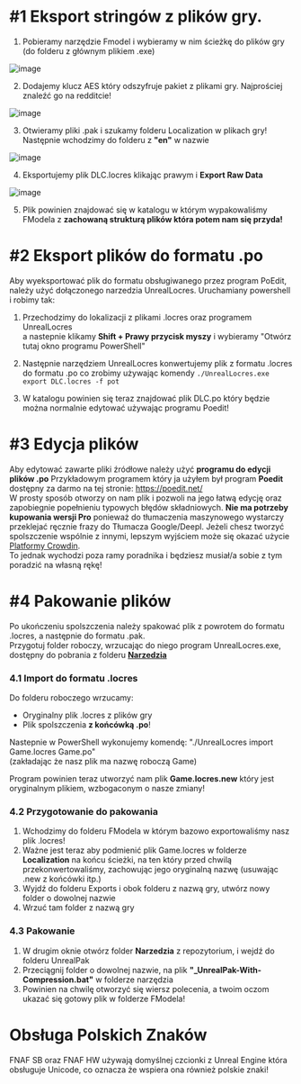 # #1 Eksport stringów z plików gry.

1. Pobieramy narzędzie Fmodel i wybieramy w nim ścieżkę do plików gry (do folderu z głównym plikiem .exe)

![image](https://github.com/Shieldowskyy/spolszczenie-fnaf-sb/assets/32707076/27642dfb-7230-47c4-8d94-31c1f46945d1)

2. Dodajemy klucz AES który odszyfruje pakiet z plikami gry. Najprościej znaleźć go na redditcie!

![image](https://github.com/Shieldowskyy/spolszczenie-fnaf-sb/assets/32707076/d308401a-b7f7-4ee7-b533-f5421b0e58e1)

3. Otwieramy pliki .pak i szukamy folderu Localization w plikach gry! Następnie wchodzimy do folderu z **"en"** w nazwie

![image](https://github.com/Shieldowskyy/spolszczenie-fnaf-sb/assets/32707076/099c1c20-9116-4ec2-80b4-a871f697c92d)

4. Eksportujemy plik DLC.locres klikając prawym i **Export Raw Data**

![image](https://github.com/Shieldowskyy/spolszczenie-fnaf-sb/assets/32707076/f76b6c7b-6e8e-44b7-b1df-3d1ec890bbb3)

5. Plik powinien znajdować się w katalogu w którym wypakowaliśmy FModela z **zachowaną strukturą plików która potem nam się przyda!**

# #2 Eksport plików do formatu .po
Aby wyeksportować plik do formatu obsługiwanego przez program PoEdit, należy użyć dołączonego narzedzia UnrealLocres. Uruchamiany powershell i robimy tak:

1. Przechodzimy do lokalizacji z plikami .locres oraz programem UnrealLocres\
 a nastepnie klikamy **Shift + Prawy przycisk myszy** i wybieramy "Otwórz tutaj okno programu PowerShell"

2. Następnie narzędziem UnrealLocres konwertujemy plik z formatu .locres do formatu .po co zrobimy używając komendy ```./UnrealLocres.exe export DLC.locres -f pot```

3. W katalogu powinien się teraz znajdować plik DLC.po który będzie można normalnie edytować używając programu Poedit!

# #3 Edycja plików
Aby edytować zawarte pliki źródłowe należy użyć **programu do edycji plików .po**
Przykładowym programem który ja użyłem był program **Poedit** dostępny za darmo na tej stronie: https://poedit.net/
<br />W prosty sposób otworzy on nam plik i pozwoli na jego łatwą edycję oraz zapobiegnie popełnieniu typowych błędów składniowych.
**Nie ma potrzeby kupowania wersji Pro** ponieważ do tłumaczenia maszynowego wystarczy przeklejać ręcznie frazy do Tłumacza Google/Deepl.
Jeżeli chesz tworzyć spolszczenie wspólnie z innymi, lepszym wyjściem może się okazać użycie [Platformy Crowdin](https://crowdin.com/project/spolszczenie-fnaf-sb/pl).\
To jednak wychodzi poza ramy poradnika i będziesz musiał/a sobie z tym poradzić na własną rękę!

# #4 Pakowanie plików
Po ukończeniu spolszczenia należy spakować plik z powrotem do formatu .locres, a następnie do formatu .pak.\
Przygotuj folder roboczy, wrzucając do niego program UnrealLocres.exe, dostępny do pobrania z folderu [**Narzedzia**](Narzedzia)


### 4.1 Import do formatu .locres
Do folderu roboczego wrzucamy:
- Oryginalny plik .locres z plików gry
- Plik spolszczenia **z końcówką .po**!

Nastepnie w PowerShell wykonujemy komendę:
"./UnrealLocres import Game.locres Game.po" \
(zakładając że nasz plik ma nazwę roboczą Game)

Program powinien teraz utworzyć nam plik **Game.locres.new** który jest oryginalnym plikiem, wzbogaconym o nasze zmiany!

### 4.2 Przygotowanie do pakowania
1. Wchodzimy do folderu FModela w którym bazowo exportowaliśmy nasz plik .locres!
2. Ważne jest teraz aby podmienić plik Game.locres w folderze **Localization** na końcu ścieżki, na ten który przed chwilą przekonwertowaliśmy, zachowując jego oryginalną nazwę (usuwając .new z końcówki itp.)
3. Wyjdź do folderu Exports i obok folderu z nazwą gry, utwórz nowy folder o dowolnej nazwie
4. Wrzuć tam folder z nazwą gry

### 4.3 Pakowanie
1. W drugim oknie otwórz folder **Narzedzia** z repozytorium, i wejdź do folderu UnrealPak
2. Przeciągnij folder o dowolnej nazwie, na plik **"_UnrealPak-With-Compression.bat"** w folderze narzędzia
3. Powinien na chwilę otworzyć się wiersz polecenia, a twoim oczom ukazać się gotowy plik w folderze FModela!

# Obsługa Polskich Znaków
FNAF SB oraz FNAF HW używają domyślnej czcionki z Unreal Engine która obsługuje Unicode, co oznacza że wspiera ona również polskie znaki!
